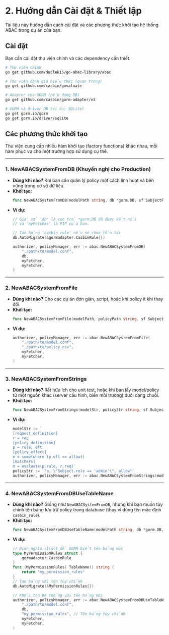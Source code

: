 # 2. Hướng dẫn Cài đặt & Thiết lập

Tài liệu này hướng dẫn cách cài đặt và các phương thức khởi tạo hệ thống ABAC trong dự án của bạn.

## Cài đặt

Bạn cần cài đặt thư viện chính và các dependency cần thiết.

```bash
# Thư viện chính
go get github.com/duclek15/go-abac-library/abac

# Thư viện đánh giá biểu thức (quan trọng)
go get github.com/casbin/govaluate

# Adapter cho GORM (nếu dùng DB)
go get github.com/casbin/gorm-adapter/v3

# GORM và driver DB (ví dụ: SQLite)
go get gorm.io/gorm
go get gorm.io/driver/sqlite
```

## Các phương thức khởi tạo

Thư viện cung cấp nhiều hàm khởi tạo (factory functions) khác nhau, mỗi hàm phục vụ cho một trường hợp sử dụng cụ thể.

---
### 1. NewABACSystemFromDB (Khuyến nghị cho Production)
* **Dùng khi nào?** Khi bạn cần quản lý policy một cách linh hoạt và bền vững trong cơ sở dữ liệu.
* **Khởi tạo:**
  ```go
  func NewABACSystemFromDB(modelPath string, db *gorm.DB, sf SubjectFetcher, rf ResourceFetcher) (*Authorizer, *PolicyManager, error)
  ```
* **Ví dụ:**
  ```go
  // Giả sử 'db' là con trỏ *gorm.DB đã được kết nối
  // và 'myFetcher' là PIP của bạn.
  
  // Tạo bảng 'casbin_rule' nếu nó chưa tồn tại
  db.AutoMigrate(&gormadapter.CasbinRule{})

  authorizer, policyManager, err := abac.NewABACSystemFromDB(
      "./path/to/model.conf",
      db,
      myFetcher,
      myFetcher,
  )
  ```

---
### 2. NewABACSystemFromFile
* **Dùng khi nào?** Cho các dự án đơn giản, script, hoặc khi policy ít khi thay đổi.
* **Khởi tạo:**
  ```go
  func NewABACSystemFromFile(modelPath, policyPath string, sf SubjectFetcher, rf ResourceFetcher) (*Authorizer, *PolicyManager, error)
  ```
* **Ví dụ:**
  ```go
  authorizer, policyManager, err := abac.NewABACSystemFromFile(
      "./path/to/model.conf",
      "./path/to/policy.csv",
      myFetcher,
      myFetcher,
  )
  ```

---
### 3. NewABACSystemFromStrings
* **Dùng khi nào?** Rất hữu ích cho unit test, hoặc khi bạn lấy model/policy từ một nguồn khác (server cấu hình, biến môi trường) dưới dạng chuỗi.
* **Khởi tạo:**
  ```go
  func NewABACSystemFromStrings(modelStr, policyStr string, sf SubjectFetcher, rf ResourceFetcher) (*Authorizer, *PolicyManager, error)
  ```
* **Ví dụ:**
  ```go
  modelStr := `
  [request_definition] 
  r = req
  [policy_definition]
  p = rule, eft
  [policy_effect]
  e = some(where (p.eft == allow))
  [matchers]
  m = evaluate(p.rule, r.req)`
  policyStr := `"p, \"Subject.role == 'admin'\", allow"`
  authorizer, policyManager, err := abac.NewABACSystemFromStrings(modelStr, policyStr, myFetcher, myFetcher,)
  ```
---
### 4. NewABACSystemFromDBUseTableName
* **Dùng khi nào?** Giống như `NewABACSystemFromDB`, nhưng khi bạn muốn tùy chỉnh tên bảng lưu trữ policy trong database (thay vì dùng tên mặc định `casbin_rule`).
* **Khởi tạo:**
  ```go
  func NewABACSystemFromDBUseTableName(modelPath string, db *gorm.DB, tableName string, sf SubjectFetcher, rf ResourceFetcher) (*Authorizer, *PolicyManager, error)
  ```
* **Ví dụ:**
  ```go
  // Định nghĩa struct để GORM biết tên bảng mới
  type MyPermissionRules struct {
      gormadapter.CasbinRule
  }
  func (MyPermissionRules) TableName() string {
      return "my_permission_rules"
  }
  // Tạo bảng với tên tùy chỉnh
  db.AutoMigrate(&MyPermissionRules{})

  // Khởi tạo hệ thống với tên bảng mới
  authorizer, policyManager, err := abac.NewABACSystemFromDBUseTableName(
      "./path/to/model.conf",
      db,
      "my_permission_rules", // Tên bảng tùy chỉnh
      myFetcher,
      myFetcher,
  )
  ```